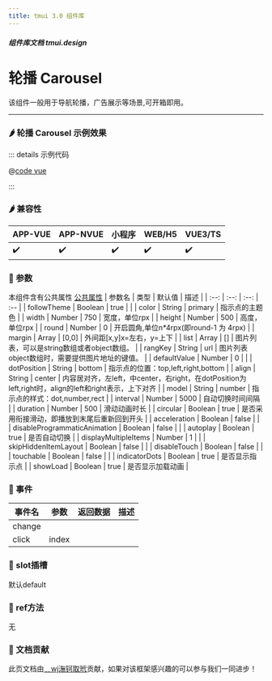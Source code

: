```yaml
---
title: tmui 3.0 组件库
---
```


<dirtoc></dirtoc>

##### 组件库文档 tmui.design

# 轮播 Carousel
该组件一般用于导航轮播，广告展示等场景,可开箱即用。

---

### :hot_pepper: 轮播 Carousel 示例效果

<webview url="https://tmui.design/h5/#/pages/showdata/carousel"></webview>

::: details 示例代码

@[code vue](pages/showdata/carousel.nvue)

:::


### :hot_pepper: 兼容性

| APP-VUE | APP-NVUE | 小程序 | WEB/H5 | VUE3/TS |
| --- | --- | --- | --- | --- |
| :heavy_check_mark: | :heavy_check_mark: | :heavy_check_mark: | :heavy_check_mark: | :heavy_check_mark: |

### :seedling: 参数
本组件含有公共属性 [公共属性](/doc/spec/组件公共样式.md)
| 参数名 | 类型 | 默认值 | 描述 |
| :--: | :--: | :--: | :-- |
| followTheme | Boolean | true |  |
| color | String | primary | 指示点的主题色 |
| width | Number | 750 | 宽度，单位rpx |
| height | Number | 500 | 高度，单位rpx |
| round | Number | 0 | 开启圆角,单位n*4rpx(即round-1 为 4rpx) |
| margin | Array | [0,0] | 外间距[x,y]x=左右，y=上下 |
| list | Array | [] | 图片列表，可以是string数组或者object数组。 |
| rangKey | String | url | 图片列表object数组时，需要提供图片地址的键值。 |
| defaultValue | Number | 0 |  |
| dotPosition | String | bottom | 指示点的位置：top,left,right,bottom |
| align | String | center | 内容居对齐，左left，中center，右right，在dotPosition为left,right时，align的left和right表示，上下对齐 |
| model | String | number | 指示点的样式：dot,number,rect |
| interval | Number | 5000 | 自动切换时间间隔 |
| duration | Number | 500 | 滑动动画时长 |
| circular | Boolean | true | 是否采用衔接滑动，即播放到末尾后重新回到开头 |
| acceleration | Boolean | false |  |
| disableProgrammaticAnimation | Boolean | false |  |
| autoplay | Boolean | true | 是否自动切换 |
| displayMultipleItems | Number | 1 |  |
| skipHiddenItemLayout | Boolean | false |  |
| disableTouch | Boolean | false |  |
| touchable | Boolean | false |  |
| indicatorDots | Boolean | true | 是否显示指示点 |
| showLoad<Badge type="danger" text="v3.0.77+" vertical="middle" /> | Boolean | true | 是否显示加载动画 |

### :rose: 事件
| 事件名 | 参数 | 返回数据 | 描述 |
| --- | --- | --- | --- |
| change |  |  |  |
| click | index |  |  |

### :corn: slot插槽
默认default

### :green_salad: ref方法
无

### :couplekiss: 文档贡献
此页文档由[﹎wj潕钶取玳](https://gitee.com/dxwj)贡献，如果对该框架感兴趣的可以参与我们一同进步！